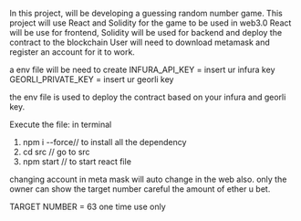 In this project, will be developing a guessing random number game.
This project will use React and Solidity for the game to be used in web3.0
React will be use for frontend, Solidity will be used for backend and deploy the contract to the blockchain
User will need to download metamask and register an account for it to work.

a env file will be need to create
INFURA_API_KEY = insert ur infura key
GEORLI_PRIVATE_KEY = insert ur georli key

the env file is used to deploy the contract based on your infura and georli key.

Execute the file:
in terminal
1. npm i --force// to install all the dependency
4. cd src // go to src
5. npm start // to start react file


changing account in meta mask will auto change in the web also.
only the owner can show the target number
careful the amount of ether u bet.

TARGET NUMBER = 63 one time use only